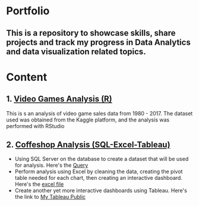 # Portfolio
## This is a repository to showcase skills, share projects and track my progress in Data Analytics and data visualization related topics.

# Content
## 1. <a href="https://github.com/alfaradi/portfolio/blob/main/Video_games_analysis_R/video-game-sales-analysis.ipynb"> Video Games Analysis (R) </a>
This is s an analysis of video game sales data from 1980 - 2017. The dataset used was obtained from the Kaggle platform, and the analysis was performed with RStudio

## 2. <a href="https://github.com/alfaradi/portfolio/tree/main/Coffeshop_analysis_SQL-Excel-Tableau"> Coffeshop Analysis (SQL-Excel-Tableau) </a>
- Using SQL Server on the database to create a dataset that will be used for analysis. Here's the <a href="https://github.com/alfaradi/portfolio/blob/main/Coffeshop_analysis_SQL-Excel-Tableau/SQL_Query1_coffe_shop.sql"> Query </a>
- Perform analysis using Excel by cleaning the data, creating the pivot table needed for each chart, then creating an interactive dashboard. Here's the <a href="https://github.com/alfaradi/portfolio/blob/main/Coffeshop_analysis_SQL-Excel-Tableau/Coffe_shop_analysis_Excel.xlsx"> excel file </a>
- Create another yet more interactive dashboards using Tableau. Here's the link to <a href="https://public.tableau.com/app/profile/alfaradi.krisna.ocsyta/viz/Coffeshop_Dashboard/MainDashboard"> My Tableau Public </a>
